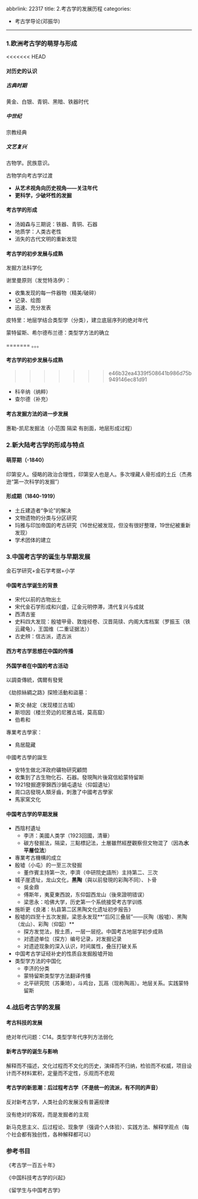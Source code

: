 abbrlink: 22317
title: 2.考古学的发展历程
categories:
  - 考古学导论(邓振华)
---
### 1.欧洲考古学的萌芽与形成

<<<<<<< HEAD
#### 对历史的认识

##### 古典时期

黄金、白银、青铜、黑暗、铁器时代

##### 中世纪

宗教经典

##### 文艺复兴

古物学。民族意识。

古物学向考古学过渡

- **从艺术视角向历史视角——关注年代**
- **更科学，少破坏性的发掘**

#### 考古学的形成

- 汤姆森与三期说：铁器、青铜、石器
- 地质学：人类古老性
- 消失的古代文明的重新发现

#### 考古学的初步发展与成熟

发掘方法科学化

谢里曼原则（发觉特洛伊）：

- 收集发现的每一件器物（精美/破碎）
- 记录、绘图
- 迅速、充分发表

皮特里：地层学结合类型学（分类），建立底层序列的绝对年代

蒙特留斯、希尔德布兰德：类型学方法的确立

=======
。。。

#### 考古学的初步发展与成熟

>>>>>>> e46b32ea4339f508641b986d75b949146ec81d91
* 科辛纳（纳粹）
* 查尔德（补充）

#### 考古发掘方法的进一步发展

惠勒-凯尼发掘法（小范围 隔梁 有剖面，地层形成过程）

### 2.新大陆考古学的形成与特点

#### 萌芽期（-1840）

印第安人。侵略的政治合理性，印第安人也是人。多次埋藏人骨形成的土丘（杰弗逊“第一次科学的发掘”）

#### 形成期（1840-1919）

* 土丘建造者“争论”的解决
* 文物遗物的分类与分区研究
* 玛雅与印加帝国的考古研究（16世纪被发现，但没有很好整理，19世纪被重新发现）
* 学术团体的建立

### 3.中国考古学的诞生与早期发展

金石学研究+金石学考据+小学

#### 中国考古学诞生的背景

* 宋代以前的古物出土
* 宋代金石学形成和兴盛，辽金元明停滞，清代复兴与成就
* 西清古鉴
* 史料四大发现：殷墟甲骨、敦煌经卷、汉晋简牍、内阁大库档案（罗振玉（铁云藏龟），王国维（二重证据法））
* 古史辨：信古派，遗古派

#### 西方考古学思想在中国的传播

#### 外国学者在中国的考古活动

以調查傳統，偶爾有發覺

《劫掠絲綢之路》探險活動和盜墓：

* 斯文·赫定（发现楼兰古城）
* 斯坦因（楼兰旁边的尼雅古城，莫高窟）
* 伯希和

專業考古學家：

* 鳥居龍藏

中國考古學的誕生

* 安特生做北洋政府礦物研究顧問
* 收集到了古生物化石、石器。發現陶片後寫信給蒙特留斯
* 1921發掘遼寧錦西沙鍋屯遺址（仰韶遺址）
* 周口店發現人類牙齒，刺激了中國考古學家
* 馬家窯文化

#### 中国考古学的早期发展

* 西陰村遺址
  * 李济：美國人类学（1923回國，清華）
  * 碳方發掘法，隔梁，三點標記法，土層雖然經歷觀察但文物混了（因為**水平層位法**）
* 專業考古機構的成立
* 殷墟（小屯）的一至三次發掘
  * 董作賓主持第一次，李濟（中研院史語所）主持第二、三次
* 城子崖遗址，龙山文化，**黑陶**（與以前發現的彩陶不同）、卜骨
  * 吳金鼎
  * 傅斯年，夷夏東西說，东仰韶西龙山（後來證明错误）
  * 梁思永：哈佛大学，历史第一个系统接受考古学训练
* 施昕更《良渚：杭县第二区黑陶文化遗址初步报告》
* 殷墟的四至十五次发掘，梁思永发现**“后冈三叠层”——灰陶（殷墟）、黑陶（龙山）、彩陶（仰韶）**
  * 探方发觉法，按土质，一层一层挖。中国考古地层学初步成熟
  * 对遗迹单位（探方）编号记录，对发掘记录
  * 对遗迹现象的深入认识，时间属性，叠压打破关系
* 中国考古学证经补史的性质自发掘殷墟开始
* 类型学方法的中国化
  * 李济的分类
  * 蒙特留斯类型学方法翻译传播
  * 北平研究院（苏秉琦），斗鸡台，瓦鬲（现称陶鬲）。地层关系。实践蒙特留斯

### 4.战后考古学的发展

#### 考古科技的发展

绝对年代问题：C14。类型学年代序列方法弱化

#### 新考古学的诞生与影响

解释而不描述，文化过程而不文化的历史，演绎而不归纳，检验而不权威，项目设计而不材料累积，定量而不定性，乐观而不悲观

#### 考古学的新思潮：后过程考古学（不是统一的流派，有不同的声音）

反对新考古学，人类社会的发展没有普遍规律

没有绝对的客观，而是发掘者的主观

新马克思主义、后过程论、现象学（强调个人体验）、实践方法、解释学观点（每个社会都有独创性，各种解释都可以）

### 参考书目

《考古学一百五十年》

《中国科技考古学的兴起》

《留学生与中国考古学》 